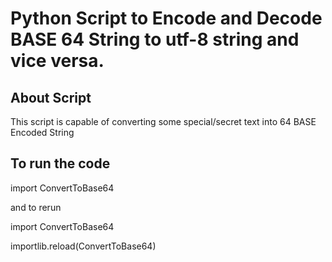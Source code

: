 # Python Script to Encode and Decode BASE 64 String to utf-8 string and vice versa.## About ScriptThis script is capable of converting some special/secret text into 64 BASE Encoded String ## To run the codeimport ConvertToBase64and to rerun import ConvertToBase64 importlib.reload(ConvertToBase64)